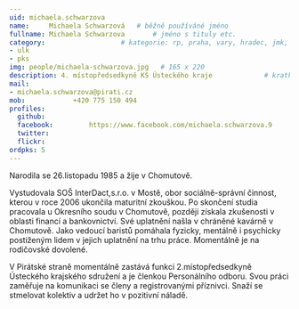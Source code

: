 ```yaml
---
uid: michaela.schwarzova
name:     Michaela Schwarzová  	# běžně používáné jméno
fullname: Michaela Schwarzova	 	# jméno s tituly etc.
category:                 	# kategorie: rp, praha, vary, hradec, jmk, senat
- ulk
- pks
img: people/michaela-schwarzova.jpg   # 165 x 220
description: 4. místopředsedkyně KS Ústeckého kraje           	# kratký popis, max 160 znaků
mail:
- michaela.schwarzova@pirati.cz
mob:			+420 775 150 494		  
profiles:
  github:                 
  facebook: 		https://www.facebook.com/michaela.schwarzova.9	  
  twitter: 		  
  flickr:     		
ordpks: 5
---
```


Narodila se 26.listopadu 1985 a žije v Chomutově.

Vystudovala SOŠ InterDact,s.r.o. v Mostě, obor sociálně-správní činnost, kterou v roce 2006 ukončila maturitní zkouškou. Po skončení studia pracovala u Okresního soudu v Chomutově, později získala zkušenosti v oblasti financí a bankovnictví. Své uplatnění našla v chráněné kavárně v Chomutově. Jako vedoucí baristů pomáhala fyzicky, mentálně i psychicky postiženým lidem v jejich uplatnění na trhu práce. Momentálně je na rodičovské dovolené.

V Pirátské straně momentálně zastává funkci 2.místopředsedkyně Ústeckého krajského sdružení a je členkou Personálního odboru. Svou práci zaměřuje na komunikaci se členy a registrovanými příznivci. Snaží se stmelovat kolektiv a udržet ho v pozitivní náladě. 
